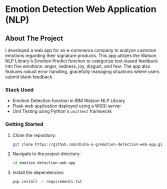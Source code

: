 # Emotion Detection Web Application (NLP) 


## About The Project

I developed a web app for an e-commerce company to analyze customer emotions regarding their signature products. This app utilizes the Watson NLP Library's Emotion Predict function to categorize text-based feedback into five emotions: anger, sadness, joy, disgust, and fear. The app also features robust error handling, gracefully managing situations where users submit blank feedback.


### Stack Used 

* Emotion Detection function in IBM Watson NLP Library
* Flask web application deployed using a WSGI server
* Unit Testing using Python's `unittest` framework


### Getting Started

1. Clone the repository:

    ```bash
    git clone https://github.com/disha-a-g/emotion-detection-web-app.git
    ```

2. Navigate to the project directory:

    ```bash
    cd emotion-detection-web-app
    ```

3. Install the dependencies:

    ```bash
    pip install -r requirements.txt
    ```
